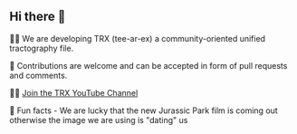 ## Hi there 👋

🙋‍♀️ We are developing TRX (tee-ar-ex) a community-oriented unified tractography file.

🌈 Contributions are welcome and can be accepted in form of pull requests and comments.

👩‍💻 [Join the TRX YouTube Channel](https://www.youtube.com/channel/UC4PKpDmrmVeUoc3a9jueK9w)

🍿 Fun facts - We are lucky that the new Jurassic Park film is coming out otherwise the image we are using is "dating" us

<!--

**Here are some ideas to get you started:**

🧙 Remember, you can do mighty things with the power of [Markdown](https://docs.github.com/github/writing-on-github/getting-started-with-writing-and-formatting-on-github/basic-writing-and-formatting-syntax)
-->
